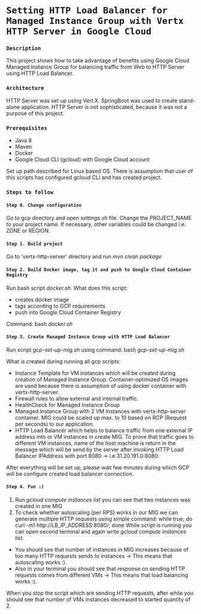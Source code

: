 # `Setting HTTP Load Balancer for Managed Instance Group with Vertx HTTP Server in Google Cloud`

### `Description`
This project shows how to take advantage of benefits using Google Cloud Managed Instance Group for balancing traffic from Web to HTTP Server using HTTP Load Balancer.

### `Architecture`
HTTP Server was set up using Vert.X. SpringBoot was used to create stand-alone application. HTTP Server is not sophisticated, because it was not a purpose of this project. 

### `Prerequisites`
* Java 8
* Maven
* Docker
* Google Cloud CLI (gcloud) with Google Cloud account

Set up path described for Linux based OS. There is assumption that user of this scripts has configured gcloud CLI and has created project. 

### `Steps to follow`

#### `Step 0. Change configuration`

Go to gcp directory and open _settings.sh_ file. Change the PROJECT_NAME to your project name. If necessary, other variables could be changed i.e. ZONE or REGION.

#### `Step 1. Build project`

Go to 'vertx-http-server' directory and run _mvn clean package_

#### `Step 2. Build Docker image, tag it and push to Google Cloud Container Registry`

Run bash script _docker.sh_. What does this script:
* creates docker image
* tags according to GCP requirements
* push into Google Cloud Container Registry

Command: bash _docker.sh_

#### `Step 3. Create Managed Instance Group with HTTP Load Balancer`

Run script _gcp-set-up-mig.sh_ using command: bash _gcp-set-up-mig.sh_

What is created during running all gcp scripts:
* Instance Template for VM instances which will be created during creation of Managed Instance Group. Container-optimized OS images are used because there is assumption of using docker container with vertx-http-server.
* Firewall rules to allow external and internal traffic.
* HealthCheck for Managed Instance Group
* Managed Instance Group with 2 VM Instances with vertx-http-server container. MIG could be scaled up max. to 10 based on RCP (Request per seconds) to our application.
* HTTP Load Balancer which helps to balance traffic from one external IP address into or VM instances in create MIG. To prove that traffic goes to different VM instances, name of the host machine is return in the message which will be send by the server after invoking HTTP Load Balancer IPAddress with port 8080 -> i.e.31.20.191.0:8080.

After everything will be set up, please wait few minutes during which GCP will be configure created load balancer connection. 

#### `Step 4. Fun :)`

1. Run _gcloud compute instances list_ you can see that two instances was created in one MIG
2. To check whether autoscaling (per RPS) works in our MIG we can generate multiple HTTP requests using simple command: while true; do curl -m1 http://LB_IP_ADDRESS:8080/; done
While script is running you can open second terminal and again write  _gcloud compute instances list_. 
* You should see that number of instances in MIG increases because of too many HTTP requests sends to instances -> This means that autoscaling works :). 
* Also in your terminal you should see that response on sending HTTP requests comes from different VMs -> This means that load balancing works :). 

When you stop the script which are sending HTTP requests, after while you should see that number of VMs instances decreased to started quantity of 2. 


